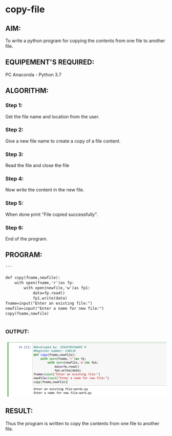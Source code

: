 # copy-file
## AIM:
To write a python program for copying the contents from one file to another file.
## EQUIPEMENT'S REQUIRED: 
PC
Anaconda - Python 3.7
## ALGORITHM: 
### Step 1:
Get the file name and location from the user.



### Step 2: 
Give a new file name to create a copy of a file content.


 
### Step 3: 
Read the file and close the file



### Step 4:  
Now write the content in the new file.



### Step 5: 
When done print "File copied successfully".



### Step 6: 
End of the program.



## PROGRAM:
```
'''

def copy(fname,newfile):
    with open(fname,'r')as fp:
        with open(newfile,'w')as fp1:
            data=fp.read()
            fp1.write(data)
fname=input("Enter an existing file:")
newfile=input("Enter a name for new file:")
copy(fname,newfile)


```

### OUTPUT:
![output](<Screenshot 2024-01-02 144549.png>)


## RESULT:
Thus the program is written to copy the contents from one file to another file.